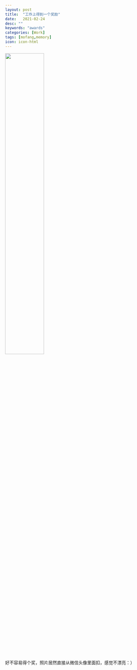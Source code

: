 ```yaml
---
layout: post
title:  "工作上得到一个奖励"
date:   2021-02-24
desc: ""
keywords: "awards"
categories: [Work]
tags: [mofang,memory]
icon: icon-html
---
```


<img src="{{site.img_path}}/blog/awards-in-q4/gpstopconsultant.PNG" width="50%" >

好不容易得个奖，照片居然直接从微信头像里面扣，感觉不漂亮：）
